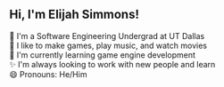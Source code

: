 ##  Hi, I'm Elijah Simmons!

🌱 I'm a Software Engineering Undergrad at UT Dallas  
🎵 I like to make games, play music, and watch movies  
🔭 I'm currently learning game engine development  
✨ I'm always looking to work with new people and learn  
😄 Pronouns: He/Him  
